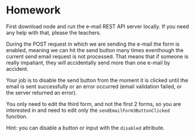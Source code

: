 # Homework

First download node and run the e-mail REST API server locally. If you need any help with that, please the teachers.

During the POST request in which we are sending the e-mail the form is enabled, meaning we can hit the send button many times eventhough the current send email request is not processed. That means that if someone is really impatiant, they will accidentally send more than one e-mail by accident.

Your job is to disable the send button from the moment it is clicked until the email is sent successfully or an error occurred (email validation failed, or the server returned an error).

You only need to edit the third form, and not the first 2 forms, so you are interested in and need to edit only the `sendEmailForm3ButtonClicked` function.

Hint: you can disable a button or input with the `disabled` attribute.
